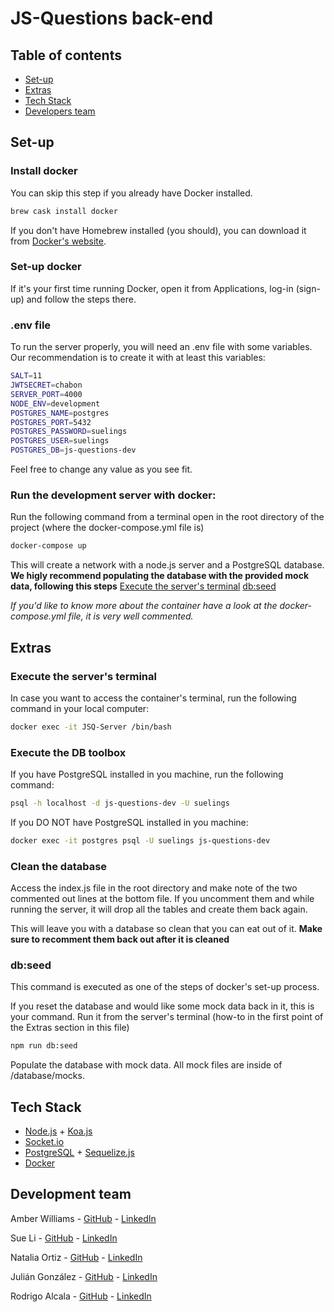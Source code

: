 # JS-Questions back-end


## Table of contents

- [Set-up](#Set-up)
- [Extras](#Extras)
- [Tech Stack](#tech-stack)
- [Developers team](#developers-team)



## Set-up

### Install docker

You can skip this step if you already have Docker installed.

```bash
brew cask install docker
```

If you don't have Homebrew installed (you should), you can download it from [Docker's website](https://www.docker.com/products/docker-desktop).

### Set-up docker

If it's your first time running Docker, open it from Applications, log-in (sign-up) and follow the steps there.

### .env file

To run the server properly, you will need an .env file with some variables.
Our recommendation is to create it with at least this variables:

```bash
SALT=11
JWTSECRET=chabon
SERVER_PORT=4000
NODE_ENV=development
POSTGRES_NAME=postgres
POSTGRES_PORT=5432
POSTGRES_PASSWORD=suelings
POSTGRES_USER=suelings
POSTGRES_DB=js-questions-dev
```

Feel free to change any value as you see fit.

### Run the development server with docker:

Run the following command from a terminal open in the root directory of the project (where the docker-compose.yml file is)

```bash
docker-compose up
```

This will create a network with a node.js server and a PostgreSQL database.
**We higly recommend populating the database with the provided mock data, following this steps**
[Execute the server's terminal](#Execute-the-server's-terminal)
[db:seed](#db:seed)


*If you'd like to know more about the container have a look at the docker-compose.yml file, it is very well commented.*



## Extras

### Execute the server's terminal

In case you want to access the container's terminal, run the following command in your local computer:

```bash
docker exec -it JSQ-Server /bin/bash
```

### Execute the DB toolbox

If you have PostgreSQL installed in you machine, run the following command:

```bash
psql -h localhost -d js-questions-dev -U suelings
```

If you DO NOT have PostgreSQL installed in you machine:

```bash
docker exec -it postgres psql -U suelings js-questions-dev
```

### Clean the database

Access the index.js file in the root directory and make note of the two commented out lines at the bottom file.
If you uncomment them and while running the server, it will drop all the tables and create them back again.

This will leave you with a database so clean that you can eat out of it.
**Make sure to recomment them back out after it is cleaned**

### db:seed

This command is executed as one of the steps of docker's set-up process.

If you reset the database and would like some mock data back in it, this is your command.
Run it from the server's terminal (how-to in the first point of the Extras section in this file)

```bash
npm run db:seed
```

Populate the database with mock data. All mock files are inside of /database/mocks.


## Tech Stack

- [Node\.js](https://nodejs.org/en/) + [Koa\.js](https://koajs.com/)
- [Socket\.io](https://socket.io/)
- [PostgreSQL](https://www.postgresql.org/) + [Sequelize\.js](http://docs.sequelizejs.com/)
- [Docker](https://www.docker.com/)



## Development team

Amber Williams - [GitHub](https://github.com/Amber-Williams) - [LinkedIn](https://www.linkedin.com/in/amber-williams-dev/)

Sue Li - [GitHub](https://github.com/zsli16) - [LinkedIn](https://www.linkedin.com/in/sueli88/)

Natalia Ortiz - [GitHub](https://github.com/nataliaero) - [LinkedIn](https://www.linkedin.com/in/natalia-ortiz-gomez/)

Julián González - [GitHub](https://github.com/1971S) - [LinkedIn](https://www.linkedin.com/in/jgpicatoste/)

Rodrigo Alcala - [GitHub]( https://github.com/rodalcala) - [LinkedIn](https://www.linkedin.com/in/rodrigoalcala/)
